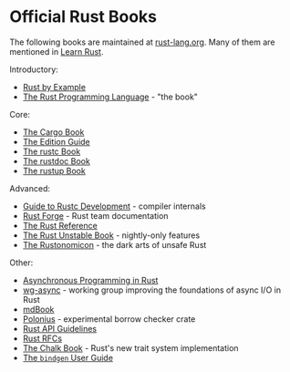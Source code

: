 # Official Rust Books

The following books are maintained at [rust-lang.org](https://www.rust-lang.org/).
Many of them are mentioned in [Learn Rust](https://www.rust-lang.org/learn).

Introductory:
* [Rust by Example](https://doc.rust-lang.org/stable/rust-by-example/)
* [The Rust Programming Language](https://doc.rust-lang.org/book/) - "the book"

Core:
* [The Cargo Book](https://doc.rust-lang.org/cargo/index.html)
* [The Edition Guide](https://doc.rust-lang.org/edition-guide/index.html)
* [The rustc Book](https://doc.rust-lang.org/rustc/index.html)
* [The rustdoc Book](https://doc.rust-lang.org/stable/rustdoc/)
* [The rustup Book](https://rust-lang.github.io/rustup/index.html)

Advanced:
* [Guide to Rustc Development](https://rustc-dev-guide.rust-lang.org/) - compiler internals
* [Rust Forge](https://forge.rust-lang.org/) - Rust team documentation
* [The Rust Reference](https://doc.rust-lang.org/reference/)
* [The Rust Unstable Book](https://doc.rust-lang.org/unstable-book/) - nightly-only features
* [The Rustonomicon](https://doc.rust-lang.org/nomicon/) - the dark arts of unsafe Rust

Other:
* [Asynchronous Programming in Rust](https://rust-lang.github.io/async-book/)
* [wg-async](https://rust-lang.github.io/wg-async/) - working group improving the foundations of async I/O in Rust
* [mdBook](https://rust-lang.github.io/mdBook/)
* [Polonius](https://rust-lang.github.io/polonius/) - experimental borrow checker crate
* [Rust API Guidelines](https://rust-lang.github.io/api-guidelines/)
* [Rust RFCs](https://rust-lang.github.io/rfcs/)
* [The Chalk Book](https://rust-lang.github.io/chalk/book/) - Rust's new trait system implementation
* [The `bindgen` User Guide](https://rust-lang.github.io/rust-bindgen/)
